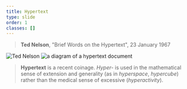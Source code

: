 ```yaml
---
title: Hypertext
type: slide
order: 1
classes: []
---
```


>**Ted Nelson**, "Brief Words on the Hypertext", 23 January 1967

![Ted Nelson](images/ted-nelson.jpg)
![a diagram of a hypertext document](images/hypertext.svg)

>**Hypertext** is a recent coinage. *Hyper-* is used in the mathematical sense of extension and generality (as in *hyperspace*, *hypercube*) rather than the medical sense of excessive (*hyperactivity*).